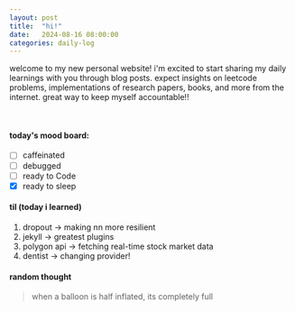 ```yaml
---
layout: post
title:  "hi!"
date:   2024-08-16 08:00:00
categories: daily-log
---
```


welcome to my new personal website! i'm excited to start sharing my daily learnings with you through blog posts. expect insights on leetcode problems, implementations of research papers, books, and more from the internet. great way to keep myself accountable!! 

<br>

#### today's mood board:
- [ ] caffeinated
- [ ] debugged
- [ ] ready to Code
- [X] ready to sleep

#### til (today i learned)
1. dropout       -> making nn more resilient
2. jekyll        -> greatest plugins
3. polygon api   -> fetching real-time stock market data
4. dentist       -> changing provider!

#### random thought
> when a balloon is half inflated, its completely full
>